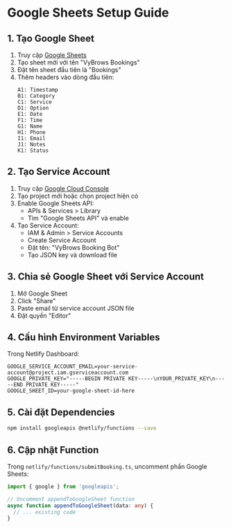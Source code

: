 # Google Sheets Setup Guide

## 1. Tạo Google Sheet

1. Truy cập [Google Sheets](https://sheets.google.com)
2. Tạo sheet mới với tên "VyBrows Bookings"
3. Đặt tên sheet đầu tiên là "Bookings"
4. Thêm headers vào dòng đầu tiên:
   ```
   A1: Timestamp
   B1: Category
   C1: Service
   D1: Option
   E1: Date
   F1: Time
   G1: Name
   H1: Phone
   I1: Email
   J1: Notes
   K1: Status
   ```

## 2. Tạo Service Account

1. Truy cập [Google Cloud Console](https://console.cloud.google.com)
2. Tạo project mới hoặc chọn project hiện có
3. Enable Google Sheets API:
   - APIs & Services > Library
   - Tìm "Google Sheets API" và enable
4. Tạo Service Account:
   - IAM & Admin > Service Accounts
   - Create Service Account
   - Đặt tên: "VyBrows Booking Bot"
   - Tạo JSON key và download file

## 3. Chia sẻ Google Sheet với Service Account

1. Mở Google Sheet
2. Click "Share"
3. Paste email từ service account JSON file
4. Đặt quyền "Editor"

## 4. Cấu hình Environment Variables

Trong Netlify Dashboard:

```env
GOOGLE_SERVICE_ACCOUNT_EMAIL=your-service-account@project.iam.gserviceaccount.com
GOOGLE_PRIVATE_KEY="-----BEGIN PRIVATE KEY-----\nYOUR_PRIVATE_KEY\n-----END PRIVATE KEY-----"
GOOGLE_SHEET_ID=your-google-sheet-id-here
```

## 5. Cài đặt Dependencies

```bash
npm install googleapis @netlify/functions --save
```

## 6. Cập nhật Function

Trong `netlify/functions/submitBooking.ts`, uncomment phần Google Sheets:

```typescript
import { google } from 'googleapis';

// Uncomment appendToGoogleSheet function
async function appendToGoogleSheet(data: any) {
  // ... existing code
}
```